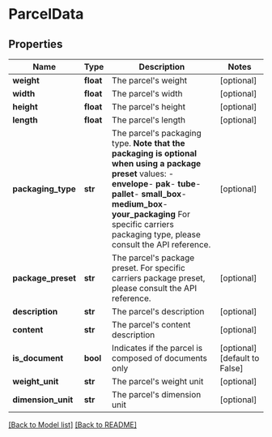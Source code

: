 # ParcelData

## Properties
Name | Type | Description | Notes
------------ | ------------- | ------------- | -------------
**weight** | **float** | The parcel&#x27;s weight | [optional] 
**width** | **float** | The parcel&#x27;s width | [optional] 
**height** | **float** | The parcel&#x27;s height | [optional] 
**length** | **float** | The parcel&#x27;s length | [optional] 
**packaging_type** | **str** |  The parcel&#x27;s packaging type.  **Note that the packaging is optional when using a package preset**  values: - **envelope**- **pak**- **tube**- **pallet**- **small_box**- **medium_box**- **your_packaging**  For specific carriers packaging type, please consult the API reference.  | [optional] 
**package_preset** | **str** |  The parcel&#x27;s package preset.  For specific carriers package preset, please consult the API reference.  | [optional] 
**description** | **str** | The parcel&#x27;s description | [optional] 
**content** | **str** | The parcel&#x27;s content description | [optional] 
**is_document** | **bool** | Indicates if the parcel is composed of documents only | [optional] [default to False]
**weight_unit** | **str** | The parcel&#x27;s weight unit | [optional] 
**dimension_unit** | **str** | The parcel&#x27;s dimension unit | [optional] 

[[Back to Model list]](../README.md#documentation-for-models) [[Back to README]](../README.md)

